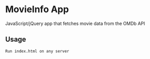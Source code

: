 # MovieInfo App

JavaScript/jQuery app that fetches movie data from the OMDb API

## Usage

```bash
Run index.html on any server
```
